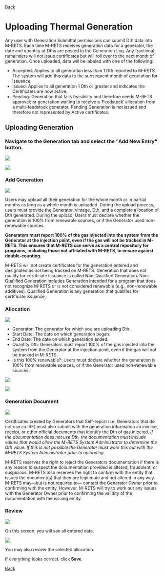 [Back](https://mrets.github.io/Help/index)

# Uploading Thermal Generation

Any user with Generation Submittal permissions can submit Dth data into M-RETS. Each time M-RETS receives generation data for a generator, the date and quantity of Dths are posted to the Generation Log. Any
fractional remainders will not issue certificates but will roll over to the next month of generation. Once uploaded, data will be labeled with one of the following:

<ul>
  <li>Accepted: Applies to all generation less than 1 Dth reported to M-RETS. The system will add this data to the subsequent month of generation for issuance.</li>
  <li>Issued: Applies to all generation 1 Dth or greater and indicates the Certificates are now active.</li>
  <li>Pending: Generation that fails feasibility and therefore needs M-RETS approval; or generation waiting to receive a ‘Feedstock’ allocation from a multi-feedstock generator. Pending Generation is not issued and therefore not represented by Active certificates.</ul>
  </ul>

## Uploading Generation

### Navigate to the Generation tab and select the "Add New Entry" button.

![](https://github.com/mrets/photos/blob/master/generation_rt_1.png?raw=true)

![](https://github.com/mrets/photos/blob/master/generation_rt_2.png?raw=true)

### Add Generation

![](https://github.com/mrets/photos/blob/master/generation_rt_3.png?raw=true)

Users may upload all their generation for the whole month or in partial months as long as a whole month is uploaded. During the upload process, users must provide the Generator, vintage, Dth, and a complete allocation of Dth generated. During the upload, Users must declare whether the generation is 100% from renewable sources, or if the Generator used non-renewable sources. 

**Generators must report 100% of the gas injected into the system from the Generator at the injection point, even if the gas will not be tracked in M-RETS. This ensures that M-RETS can serve as a central repository for programs, including those not affiliated with M-RETS, to ensure against double-counting.** 

M-RETS will not create certificates for the generation entered and designated as not being tracked on M-RETS. Generation that does not qualify for certificate issuance is called Non-Qualified Generation. Non-Qualified Generation includes Generation intended for a program that does not recognize M-RETS or is not considered renewable (e.g., non-renewable additives). Qualified Generation is any generation that qualifies for certificate issuance. 

### Allocation

![](https://github.com/mrets/photos/blob/master/generation_rt_4.png?raw=true)

<ul>
  <li>Generator: The generator for which you are uploading Dth.</li>
  <li>Start Date: The date on which generation began.</li>
  <li>End Date: The date on which generation ended.</li>
  <li>Quantity Dth: Generators must report 100% of the gas injected into the system from the Generator at the injection point, even if the gas will not be tracked in M-RETS.</li>
  <li> Is this 100% renewable?: Users must declare whether the generation is 100% from renewable sources, or if the Generator used non-renewable sources.</li>
  </ul>

![](https://github.com/mrets/photos/blob/master/generation_rt_5.png?raw=true)

![](https://github.com/mrets/photos/blob/master/generation_rt_6.png?raw=true)

### Generation Document

![](https://github.com/mrets/photos/blob/master/generation_rt_7.png?raw=true)

Certificates created by Generators that Self-report (i.e. Generators that do not use an IRE) must also submit with the generation information an invoice, receipt, or other official documents that identify the Dth of gas injected. *If the documentation does not use Dth, the documentation must include values that would allow the M-RETS System Administrator to determine the Dth value. If this is not possible the Generator must work this out with the M-RETS System Administrator prior to uploading.*

M-RETS reserves the right to reject the Generators documentation if there is any reason to suspect the documentation provided is altered, fraudulent, or suspicious. M-RETS also reserves the right to confirm with the entity that issues the document(s) that they are legitimate and not altered in any way. M-RETS may—but is not required to— contact the Generator Owner prior to confirming with the entity. However, M-RETS will try to work out any issues with the Generator Owner prior to
confirming the validity of the documentation with the issuing entity. 

### Review

![](https://github.com/mrets/photos/blob/master/generation_rt_8.png?raw=true)

On this screen, you will see all entered data. 

![](https://github.com/mrets/photos/blob/master/generation_rt_9.png?raw=true)

You may also review the selected allocation. 

If everything looks correct, click **Save**. 

[Back](https://mrets.github.io/Help/index)

